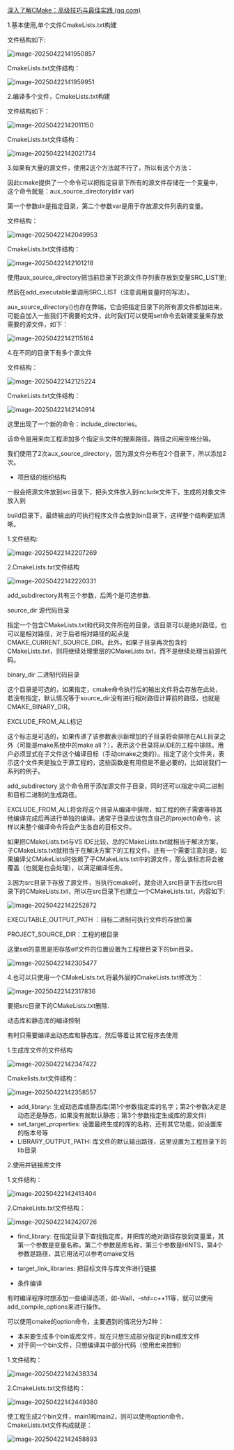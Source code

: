 [深入了解CMake：高级技巧与最佳实践 (qq.com)](https://mp.weixin.qq.com/s/66hniR8GhWRBYCe6u8UQyA)

1.基本使用,单个文件CmakeLists.txt构建

文件结构如下:

![image-20250422141950857](./image/Cmake使用.assets/image-20250422141950857.png)

CmakeLists.txt文件结构：

![image-20250422141959951](./image/Cmake使用.assets/image-20250422141959951.png)

2.编译多个文件，CmakeLists.txt构建

文件结构如下：

![image-20250422142011150](./image/Cmake使用.assets/image-20250422142011150.png)

CmakeLists.txt文件结构：

![image-20250422142021734](./image/Cmake使用.assets/image-20250422142021734.png)

3.如果有大量的源文件，使用2这个方法就不行了，所以有这个方法：

因此cmake提供了一个命令可以把指定目录下所有的源文件存储在一个变量中，这个命令就是：aux_source_directory(dir var)

第一个参数dir是指定目录，第二个参数var是用于存放源文件列表的变量。

 

文件结构：

![image-20250422142049953](./image/Cmake使用.assets/image-20250422142049953.png)

CmakeLists.txt文件结构：

![image-20250422142101218](./image/Cmake使用.assets/image-20250422142101218.png)

使用aux_source_directory把当前目录下的源文件存列表存放到变量SRC_LIST里;

然后在add_executable里调用SRC_LIST（注意调用变量时的写法）。

 

aux_source_directory()也存在弊端，它会把指定目录下的所有源文件都加进来，可能会加入一些我们不需要的文件，此时我们可以使用set命令去新建变量来存放需要的源文件，如下：

![image-20250422142115164](./image/Cmake使用.assets/image-20250422142115164.png)

4.在不同的目录下有多个源文件

文件结构：

![image-20250422142125224](./image/Cmake使用.assets/image-20250422142125224.png)

CmakeLists.txt文件结构：

![image-20250422142140914](./image/Cmake使用.assets/image-20250422142140914.png)

这里出现了一个新的命令：include_directories。

该命令是用来向工程添加多个指定头文件的搜索路径，路径之间用空格分隔。

我们使用了2次aux_source_directory，因为源文件分布在2个目录下，所以添加2次。



- 项目级的组织结构

一般会把源文件放到src目录下，把头文件放入到include文件下，生成的对象文件放入到

build目录下，最终输出的可执行程序文件会放到bin目录下，这样整个结构更加清晰。

1.文件结构:

![image-20250422142207269](./image/Cmake使用.assets/image-20250422142207269.png)

2.CmakeLists.txt文件结构

![image-20250422142220331](./image/Cmake使用.assets/image-20250422142220331.png)

add_subdirectory共有三个参数，后两个是可选参数.

source_dir 源代码目录

指定一个包含CMakeLists.txt和代码文件所在的目录，该目录可以是绝对路径，也可以是相对路径，对于后者相对路径的起点是CMAKE_CURRENT_SOURCE_DIR。此外，如果子目录再次包含的CMakeLists.txt，则将继续处理里层的CMakeLists.txt，而不是继续处理当前源代码。

 

binary_dir 二进制代码目录

这个目录是可选的，如果指定，cmake命令执行后的输出文件将会存放在此处，若没有指定，默认情况等于source_dir没有进行相对路径计算前的路径，也就是CMAKE_BINARY_DIR。

 

EXCLUDE_FROM_ALL标记

这个标志是可选的，如果传递了该参数表示新增加的子目录将会排除在ALL目录之外（可能是make系统中的make all？），表示这个目录将从IDE的工程中排除。用户必须显式在子文件这个编译目标（手动cmake之类的）。指定了这个文件夹，表示这个文件夹是独立于源工程的，这些函数是有用但是不是必要的，比如说我们一系列的例子。

 

add_subdirectory 这个命令用于添加源文件子目录，同时还可以指定中间二进制和目标二进制的生成路径。

EXCLUDE_FROM_ALL将会将这个目录从编译中排除，如工程的例子需要等待其他编译完成后再进行单独的编译。通常子目录应该包含自己的project()命令，这样以来整个编译命令将会产生各自的目标文件。

如果把CMakeLists.txt与VS IDE比较，总的CMakeLists.txt就相当于解决方案，子CMakeLists.txt就相当于在解决方案下的工程文件。还有一个需要注意的是，如果编译父CMakeLists时依赖了子CMakeLists.txt中的源文件，那么该标志将会被覆盖（也就是也会处理），以满足编译任务。

3.因为src目录下存放了源文件，当执行cmake时，就会进入src目录下去找src目录下的CMakeLists.txt，所以在src目录下也建立一个CMakeLists.txt，内容如下:

![image-20250422142252872](./image/Cmake使用.assets/image-20250422142252872.png)

EXECUTABLE_OUTPUT_PATH ：目标二进制可执行文件的存放位置

PROJECT_SOURCE_DIR：工程的根目录

这里set的意思是把存放elf文件的位置设置为工程根目录下的bin目录。

![image-20250422142305477](./image/Cmake使用.assets/image-20250422142305477.png)

4.也可以只使用一个CMakeLists.txt,将最外层的CmakeLists.txt修改为：

![image-20250422142317836](./image/Cmake使用.assets/image-20250422142317836.png)

要把src目录下的CMakeLists.txt删除.



动态库和静态库的编译控制

有时只需要编译出动态库和静态库，然后等着让其它程序去使用

1.生成库文件的文件结构

![image-20250422142347422](./image/Cmake使用.assets/image-20250422142347422.png)

Cmakelists.txt文件结构：

![image-20250422142358557](./image/Cmake使用.assets/image-20250422142358557.png)

- add_library:     生成动态库或静态库(第1个参数指定库的名字；第2个参数决定是动态还是静态，如果没有就默认静态；第3个参数指定生成库的源文件)
- set_target_properties:     设置最终生成的库的名称，还有其它功能，如设置库的版本号等
- LIBRARY_OUTPUT_PATH:     库文件的默认输出路径，这里设置为工程目录下的lib目录

2.使用并链接库文件

1.文件结构：

![image-20250422142413404](./image/Cmake使用.assets/image-20250422142413404.png)

2.CmakeLists.txt文件结构：

![image-20250422142420726](./image/Cmake使用.assets/image-20250422142420726.png)

- find_library: 在指定目录下查找指定库，并把库的绝对路径存放到变量里，其第一个参数是变量名称，第二个参数是库名称，第三个参数是HINTS，第4个参数是路径，其它用法可以参考cmake文档
- target_link_libraries: 把目标文件与库文件进行链接



- 条件编译

有时编译程序时想添加一些编译选项，如-Wall，-std=c++11等，就可以使用add_compile_options来进行操作。

可以使用cmake的option命令，主要遇到的情况分为2种：

- 本来要生成多个bin或库文件，现在只想生成部分指定的bin或库文件
- 对于同一个bin文件，只想编译其中部分代码（使用宏来控制）

1.文件结构：

![image-20250422142438334](./image/Cmake使用.assets/image-20250422142438334.png)

2.CmakeLists.txt文件结构：

![image-20250422142449380](./image/Cmake使用.assets/image-20250422142449380.png)

使工程生成2个bin文件，main1和main2，则可以使用option命令，CmakeLists.txt文件构成就是：

![image-20250422142458893](./image/Cmake使用.assets/image-20250422142458893.png)